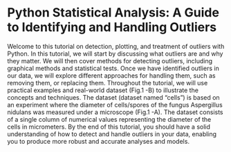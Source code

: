 # Python Statistical Analysis: A Guide to Identifying and Handling Outliers

Welcome to this tutorial on detection, plotting, and treatment of outliers with Python. In this tutorial, we will start by discussing what outliers are and why they matter. We will then cover methods for detecting outliers, including graphical methods and statistical tests. Once we have identified outliers in our data, we will explore different approaches for handling them, such as removing them, or replacing them. Throughout the tutorial, we will use practical examples and real-world dataset (Fig.1 -B) to illustrate the concepts and techniques. The dataset (dataset named “cells”) is based on an experiment where the diameter of cells/spores of the fungus Aspergillus nidulans was measured under a microscope (Fig.1 -A). The dataset consists of a single column of numerical values representing the diameter of the cells in micrometers. By the end of this tutorial, you should have a solid understanding of how to detect and handle outliers in your data, enabling you to produce more robust and accurate analyses and models. 
